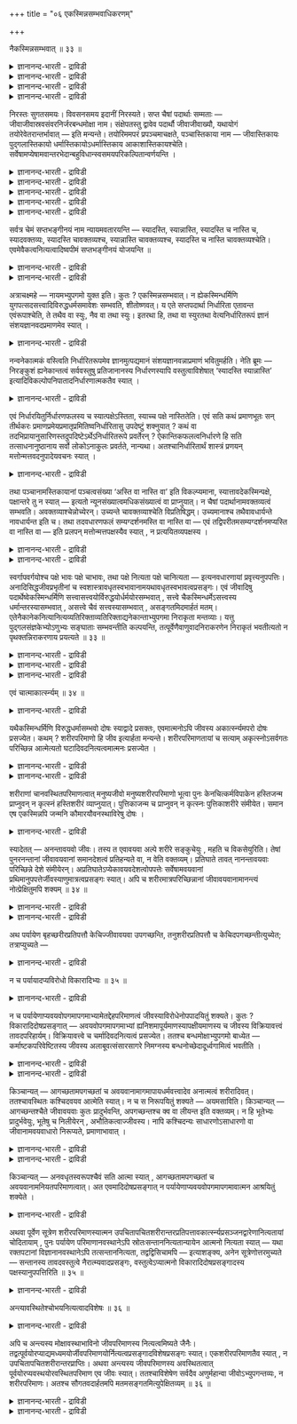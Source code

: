 +++
title = "०६ एकस्मिन्नसम्भवाधिकरणम्"

+++

नैकस्मिन्नसम्भवात् ॥ ३३ ॥  
<details><summary>ज्ञानानन्द-भारती - द्राविडी</summary>

नैगस्मिन्नसम्बवात् ॥ ३३ ॥
</details>

<details><summary>ज्ञानानन्द-भारती - द्राविडी</summary>

सिद्धिः सप्तपदार्थानां सप्तभङ्गीनयान्न वा ॥  
साधकन्यायसद्भावात्तेषां सिद्धौ किमद्भुतम् ॥ ११ ॥  
एकस्मिन्सदसत्त्वादिविरुद्धप्रतिपादनात् ॥  
अपन्यायः सप्तभङ्गी न च जीवस्य सांशता ॥ १२ ॥  

--वैयासिग न्यायमाला
</details>

<details><summary>ज्ञानानन्द-भारती - द्राविडी</summary>

सप्तबङ्गीयॆऩ्ऱ न्यायमिरुप्पदाल्, एऴु पदार्त्तङ् गळुक्कु इरुप्पु एऱ्पडुगिऱदा, इल्लैया? सादित्तुक् कॊडुक् कक्कूडिय न्यायमिरुप्पदाल् अवै ऎसित्तिक्किऩ्ऱऩ ऎऩ्बदिल् ऎऩ्ऩ आच्चर्यम्?
</details>

<details><summary>ज्ञानानन्द-भारती - द्राविडी</summary>

ऒरे वस्तुविल् इरुप्पु इल्लामै मुदलाऩ विरुत्तमाऩदै पिरदिबादिप्पदाल् सप्तबङ्गी सरियाऩ न्यायमल्ल।जीवऩ् अंसमुडैयवऩॆऩ्ऱ तऩ्मैयुम् किडैयादु।
</details>

निरस्तः सुगतसमयः। विवसनसमय इदानीं निरस्यते। सप्त चैषां पदार्थाः सम्मताः — जीवाजीवास्रवसंवरनिर्जरबन्धमोक्षा नाम। संक्षेपतस्तु द्वावेव पदार्थौ जीवाजीवाख्यौ, यथायोगं तयोरेवेतरान्तर्भावात् — इति मन्यन्ते। तयोरिममपरं प्रपञ्चमाचक्षते, पञ्चास्तिकाया नाम — जीवास्तिकायः पुद्गलास्तिकायो धर्मास्तिकायोऽधर्मास्तिकाय आकाशास्तिकायश्चेति। सर्वेषामप्येषामवान्तरभेदान्बहुविधान्स्वसमयपरिकल्पितान्वर्णयन्ति ।

<details><summary>ज्ञानानन्द-भारती - द्राविडी</summary>

(कच्चमिल्लाद पौत्तर्गळिऩ् मदत्तै निरागरित् तुविट्टु वस्तिरमे इल्लाद जैऩर्गळिऩ् मदम् निरागरिक्कप्पडुगिऱदु। इवर्गळ् जीवऩ् अजीवम् (जडम्) ऎऩ्ऱु इरण्डु पदार्त्तङ्गळै ऒप्पुक्कॊळ्गिऱार्गळ्। इवैगळैये आऱुविदमागवुम्, मेलुम् पऱ्पल विदमागवुम् वर्णिक्किऱार्गळ्। ऎन्दप् पदार्त्तमुम् ऒरे तऩ्मैयुळ्ळदाग इल्लै। ऎल्लाम् कॊञ्जम् इरुक्किऱदु। कॊञ्जम् इल्लै मुदलाऩ एऴु तऩ्मैगळ् उळ्ळदु ऎऩ्ऱु सॊल्वदाल् इवर्गळुक्कु अनैगान्द वादिगळ् ऎऩ्ऱु पॆयर्। इवर्गळुडैय प्रक्रियैक्कु सप्त पङ्गीन्यायम् ऎऩ्ऱु पॆयर्। जीवऩुक्कु अवयवङ् गळुण्डु सरीरत्तिऩ्। परिमाणमुळ्ळवऩ्। तण्णीरुक् कडियिल् उळ्ळ सुरैक्कायैप्पोल इन्द उलगत्तै विट्टु मेले किळम्बि ऎप्पॊऴुदुम् उयरे पोय्क् कॊण्डिरुप्पदु मोक्षम्। इदुदाऩ् जैऩमदम्।
</details>

<details><summary>ज्ञानानन्द-भारती - द्राविडी</summary>

इदु सरियल्ल। ऒरे पॊरुळिल् ऒऩ्ऱुक्कॊऩ्ऱु विरुत्तमाऩ एऴु तऩ्मैगळ् इरुक्क मुडियादु। जीवऩुक्कु अवयवमिरुन्दाल् नासम् एऱ्पडुम्। यार् मोक्षत्तै अडैवार्? आगैयाल् जैऩमदम् युक्तिक्कुम् अऩुबवत्तिऱ्कुम् पॊरुन्दादु)।
</details>

<details><summary>ज्ञानानन्द-भारती - द्राविडी</summary>

सुगत् समयम् निरागरिक्कप्पट्टुविट्टदु। इप्पॊऴुदु विवसऩर्गळुडैय (वस्तिरमिल्लाद जैऩर्गळुडैय) समयम् निरागरिक्कप्पडुगिऱदु।
</details>

<details><summary>ज्ञानानन्द-भारती - द्राविडी</summary>

इवर्गळ् ऒप्पुक्कॊळ्ळुम् पदार्त्तङ्गळ् एऴु: १। जीवऩ् (सेदऩऩ्), २। अजीवम् (जडम्), ३। आस्रवम् (इन्दिरियङ्गळिऩ् पिरविरुत्ति), ४। संवरम् (इदै यडक्कुम् यमम् नियमम् मुदलियदु), ५। निर्जरम् (तोषत्तैप् पोक्कक्कूडियदु), ६। पन्दम् (पन्दत्तिऱ्कुक् कारणमाऩ कर्मा), ७। मोक्षम् (पन्दत्तिलिरुन्दु विडुदलै), सुरुक्किऩालो, जीवऩ् अजीवम् ऎऩ्ऱु पदार्त्तङ्गळ् इरण्डेदाऩ्, अवैगळुक्कुळ्ळेये उसिदम् पोल मऱ्ऱवैगळ् उळ्ळडङ्गक् कूडियदाल्, ऎऩ्ऱु ऎण्णुगिऱार्गळ्।
</details>

<details><summary>ज्ञानानन्द-भारती - द्राविडी</summary>

अव्विरण्डिऱ्कुम् वेऱु विदमाऩ इन्द विरिवैयुम् सॊल्गिऱार्गळ्। "अस्तिगायङ्गळ्" (पदार्त् तङ्गळ्) ऐन्दु: १। जीव अस्तिगायम्, २। पुत्कल (परमाणुक् कळिऩ् कूट्टम् आगिय) अस्तिगायम्, ३। तर्म अस्तिगायम्, ४। अदर्म अस्तिगायम्, ५। आगास अस्तिगायम् ऎऩ्ऱु इवै ऎल्लावऱ्ऱिऱ्कुमे पलविद उळ्बिरिवुगळै अवर्गळ् मदत्तिल् कल्बित्तु वर्णिक्किऱार्गळ्।
</details>

सर्वत्र चेमं सप्तभङ्गीनयं नाम न्यायमवतारयन्ति — स्यादस्ति, स्यान्नास्ति, स्यादस्ति च नास्ति च, स्यादवक्तव्यः, स्यादस्ति चावक्तव्यश्च, स्यान्नास्ति चावक्तव्यश्च, स्यादस्ति च नास्ति चावक्तव्यश्चेति। एवमेवैकत्वनित्यत्वादिष्वपीमं सप्तभङ्गीनयं योजयन्ति ॥

<details><summary>ज्ञानानन्द-भारती - द्राविडी</summary>

ऒव्वॊरु पॊरुळिलुम् एऴु तऩ्मैगळ् इरुप्पदाग जैऩर्गळ् सॊल्गिऱार्गळ्। १। स्यात् अस्ति (इरुक्कलाम्) २। स्यात् नास्ति (इल्लादिरुक्कलाम्), ३। स्यात् अस्तिस नास्तिस (मुदलिल् इरुक्कलाम् पिऩ्ऩर् इल्लामलिरुक्कलाम्) ४। स्यात् अवक्तव्य: (सॊल्ल मुडियामलिरुक्कलाम्) ५। स्यात् अस्तिस अवक्तव्य: स (इरुक्कलाम्, सॊल्ल मुडियामलिरुक्कलाम्), ६। स्यात् नास्ति स अवक्तव्य: स (इल्लामलिरुक्कलाम् सॊल्ल मुडियामलिरुक्कलाम्) ७। स्यात् अस्ति स स्यात् नास्ति स अवक्तव्यस् स (इरुक्कलाम् इल्लामलिरुक्कलाम् सॊल्ल मुडियामलिरुक्कलाम्)।
</details>

<details><summary>ज्ञानानन्द-भारती - द्राविडी</summary>

इव्विदमागवे ऒऩ्ऱायिक्कुम् तऩ्मै, नित्यमा यिरुक्कुम् तऩ्मै मुदलियवैगळिलुम्गूड इन्द “सप्तबङ्गीनय”त्तै सेर्त्तुविडुगिऱार्गळ्।
</details>

अत्राचक्ष्महे — नायमभ्युपगमो युक्त इति। कुतः ? एकस्मिन्नसम्भवात्। न ह्येकस्मिन्धर्मिणि युगपत्सदसत्त्वादिविरुद्धधर्मसमावेशः सम्भवति, शीतोष्णवत्। य एते सप्तपदार्था निर्धारिता एतावन्त एवंरूपाश्चेति, ते तथैव वा स्युः, नैव वा तथा स्युः। इतरथा हि, तथा वा स्युरतथा वेत्यनिर्धारितरूपं ज्ञानं संशयज्ञानवदप्रमाणमेव स्यात् ।

<details><summary>ज्ञानानन्द-भारती - द्राविडी</summary>

इदिल् सॊल्गिऱोम्: इन्दक्कॊळ्गै पॊरुत्त मिल्लैयॆऩ्ऱु। एऩ्? "ऒऩ्ऱिल् सम्बविक्काददिऩाल्” ऒरे तर्मि (पदार्त्तम्)यिडत्तिल् ऒरे समयत्तिल् इरुप्पु, इल्लामै मुदलाऩ विरुत्तमाऩ तर्मङ्गळुक्कु सेर्न्दि रुप्पदु सम्बविक्कादु, तणिप्पुम् उष्णमुम् पोल। ऎन्द इन्द एऴु पदार्त्तङ्गळ् इव्वळवुदाऩ् इव्विद रूबत्तैयुडैयवैगळॆऩ्ऱु तीर्माऩिक्कप्पट्टिरुक्किऩ् ऱऩवो, अवै अप्पडिये ताऩा अल्लदु, अप्पडिये इल्लैया? (अप्पडिये ताऩ् ऎऩ्ऱाल् इङ्गु सप्तबङ् गीन्यायम् वराददाल् अनै कान्द वादम् इङ्गु इल्लै) वेऱु विदमाग (अप्पडिये ताऩ् ऎऩ्बदु इल्लै) ऎऩ्ऱु सॊऩ्ऩाल् अप्पडियुमिरुक्कलाम्, अप्पडि इल्लामलु मिरुक्कलाम् ऎऩ्ऱु तीर्माऩिक्कप्पडात् स्वरूबत्तै युडैय ञाऩम्, संसयञाऩम्बोलवे, पिरमाणमिल् लाददेयागुम्।
</details>

नन्वनेकात्मकं वस्त्विति निर्धारितरूपमेव ज्ञानमुत्पद्यमानं संशयज्ञानवन्नाप्रमाणं भवितुमर्हति। नेति ब्रूमः — निरङ्कुशं ह्यनेकान्तत्वं सर्ववस्तुषु प्रतिजानानस्य निर्धारणस्यापि वस्तुत्वाविशेषात् ‘स्यादस्ति स्यान्नास्ति’ इत्यादिविकल्पोपनिपातादनिर्धारणात्मकतैव स्यात् ।

<details><summary>ज्ञानानन्द-भारती - द्राविडी</summary>

वस्तु, अस्ति, नास्ति मुदलाऩ पल तर्मङ्गळुळ्ळदु ऎऩ्ऱु तीर्माऩिक्कप्पट्ट रूबत्तुडऩ् कूडियदागवे एऱ्पडुम् ञाऩम् संसयञाऩत्तैप् पोल पिरमाणमिल्लाददाग आवदु नियाय मिल्लैये ऎऩ्ऱाल्, अप्पडियल्ल ऎऩ्ऱु सॊल्गिऱोम्। ऎल्ला वस्तुक्कळिलुमे निच्चयमऱ्ऱ तऩ्मैयै वरम् पऩ्ऩियिल् पिरदिक्ञै सॆय्बवऩुक्कु तीर्माऩत्तिऱ्कुम् कूड, वस्तुत्तऩ्मैयिल् वित्यासमिल्लाददिऩाल्, इरुक्कलाम्। इल्लामल् इरुक्कलाम्, ऎऩ्बदु मुदलिय विगल्बङ्गळ् एऱ्पडुवदाल्, तीर्माऩमिल्लाद तऩ्मैदाऩ् एऱ्पडुम्।
</details>

एवं निर्धारयितुर्निर्धारणफलस्य च स्यात्पक्षेऽस्तिता, स्याच्च पक्षे नास्तितेति। एवं सति कथं प्रमाणभूतः सन् तीर्थकरः प्रमाणप्रमेयप्रमातृप्रमितिष्वनिर्धारितासु उपदेष्टुं शक्नुयात् ? कथं वा तदभिप्रायानुसारिणस्तदुपदिष्टेऽर्थेऽनिर्धारितरूपे प्रवर्तेरन् ? ऐकान्तिकफलत्वनिर्धारणे हि सति तत्साधनानुष्ठानाय सर्वो लोकोऽनाकुलः प्रवर्तते, नान्यथा। अतश्चानिर्धारितार्थं शास्त्रं प्रणयन् मत्तोन्मत्तवदनुपादेयवचनः स्यात् ।

<details><summary>ज्ञानानन्द-भारती - द्राविडी</summary>

इव्विदमाग, तीर्माऩम् सॆय्गिऱवऩुक्कुम्, तीर्माऩत्तिऩाल् एऱ्पडुम् पलऩुक्कुम् कूड, ऒरु समयम् इरुक्कुम् तऩ्मै एऱ्पडलाम्। ऒरु समयम् इल्ला मैयुम् एऱ्पडलाम्, अप्पडियिरुन्दाल्, पिरमाणम् पिरमेयम् पिरमादा पिरमिदि ऎऩ्बवै तीर्माऩिक्कप्पडामलि रुक्कुम्बोदु, पिरमाण पूदराऩ तीर्त्तगरर् (सास्तिरम् इयऱ्ऱियवर्) ऎप्पडि उबदेसम् सॆय्य मुडियुम्? अवरुडैय अबिप्पिरायत्तै अऩुसरिप्पवर्गळुम् ताऩ्, तीर्माऩमागाद स्वरूबत्तैयुडैयदायिरुक्किऱ, अवराल् उबदेसिक्कप्पट्ट, ' विषयत्तिल् ऎप्पडि पिरविरुत्तिप्पार्गळ्? निच्चयमाऩ पलऩैयुडैयदाग तीर्माऩम् सॆय्दालल्लवा अदऱ्कुळ्ळ सादऩङ्गळै अऩुष्टिप्पदऱ्काग ऎल्ला उलगमुम् (जऩङ्गळुम्) कलक्कमऩ्ऩियिल् पिरविरुत्तिक्कमुडियुम्? इल्लै याऩाल् मुडियादे? आगैयिऩालुम्, तीर्माऩम् सॆय्यप्पडाद विषयत्तैयुडैय, सास्तिरत्तै एऱ्पडुत्तुगिऱवर्, मदम् पिडित्तवऩ्, पैत्तियम् पिडित्तवऩ्बोल, एऱ्ऱुक्कॊळ्ळत्तगाद वसऩमुळ्ळवर् ऎऩ्ऱु एऱ्पडुम्।
</details>

तथा पञ्चानामस्तिकायानां पञ्चत्वसंख्या ‘अस्ति वा नास्ति वा’ इति विकल्प्यमाना, स्यात्तावदेकस्मिन्पक्षे, पक्षान्तरे तु न स्यात् — इत्यतो न्यूनसंख्यात्वमधिकसंख्यात्वं वा प्राप्नुयात्। न चैषां पदार्थानामवक्तव्यत्वं सम्भवति। अवक्तव्याश्चेन्नोच्येरन्। उच्यन्ते चावक्तव्याश्चेति विप्रतिषिद्धम्। उच्यमानाश्च तथैवावधार्यन्ते नावधार्यन्त इति च। तथा तदवधारणफलं सम्यग्दर्शनमस्ति वा नास्ति वा — एवं तद्विपरीतमसम्यग्दर्शनमप्यस्ति वा नास्ति वा — इति प्रलपन् मत्तोन्मत्तपक्षस्यैव स्यात् , न प्रत्ययितव्यपक्षस्य ।

<details><summary>ज्ञानानन्द-भारती - द्राविडी</summary>

अप्पडिये ऐन्दु अस्तिगायङ्गळुक्कुम् ऐन्दु ऎऩ्ऱ ऎण्णिक्कै उण्डा इल्लैया ऎऩ्ऱु विगल्बम् सॆय्युम् पोदु, ऒरु समयम् इरुक्कलाम्, मऱ्ऱॊरु समयत्तिल् इरुक्कादु ऎऩ्बदिऩाल् ऐन्दुक्कुक् कुऱैन्द ऎण्णिक्कैयुळ्ळ तऩ्मैयो अदिग ऎण्णिक्कैयुळ्ळ तऩ्मैयो एऱ्पडलाम्।
</details>

<details><summary>ज्ञानानन्द-भारती - द्राविडी</summary>

मेलुम्, इन्द पदार्त्तङ्गळुक्कु सॊल्लत्तगाद तऩ्मै सम्बविक्कादु। सॊल्लत्तगादवैयाऩाल्, सॊल्लप्पडमाट्टा। सॊल्लप्पडुगिऩ्ऱऩ, सॊल्लत्त कादवैयुम्गूड ऎऩ्बदु मुरणायुळ्ळदु। सॊल्लप् पडुबवैगळुम् अप्पडिये तीर्माऩिक्कप्पडुगिऩ्ऱऩ। तीर्माऩिक्कप्पडविल्लै ऎऩ्बदुम् मुरणाऩदु। अप्पडिये अन्द तीर्माऩत्तिऩ् पलऩागिय सम्यक्तर्सऩम् (सरियाऩ अऱिवु) उण्डा, इल्लैया, इव्विदम् अदऱ्कु माऱायुळ्ळ असम्यक्तर्सऩम् (सरियिल्लाद अऱिवु) उण्डा, इल्लैया ऎऩ्ऱु पिदऱ्ऱुगिऱवऩ् मदम् पिडित्तवऩ्, पैत्तियम् पिडित्तवऩुडैय पक्षत्तिल् सेर्न्दवऩागत्ताऩिरुप्पाऩ्। नम्बत्तगुन्दवरिऩ् पक्षत्तिल् सेर्न्दवऩागमाट्टाऩ्।
</details>

स्वर्गापवर्गयोश्च पक्षे भावः पक्षे चाभावः, तथा पक्षे नित्यता पक्षे चानित्यता — इत्यनवधारणायां प्रवृत्त्यनुपपत्तिः। अनादिसिद्धजीवप्रभृतीनां च स्वशास्त्रावधृतस्वभावानामयथावधृतस्वभावत्वप्रसङ्गः। एवं जीवादिषु पदार्थेष्वेकस्मिन्धर्मिणि सत्त्वासत्त्वयोर्विरुद्धयोर्धर्मयोरसम्भवात् , सत्त्वे चैकस्मिन्धर्मेऽसत्त्वस्य धर्मान्तरस्यासम्भवात् , असत्त्वे चैवं सत्त्वस्यासम्भवात् , असङ्गतमिदमार्हतं मतम्। एतेनैकानेकनित्यानित्यव्यतिरिक्ताव्यतिरिक्ताद्यनेकान्ताभ्युपगमा निराकृता मन्तव्याः। यत्तु पुद्गलसंज्ञकेभ्योऽणुभ्यः सङ्घाताः सम्भवन्तीति कल्पयन्ति, तत्पूर्वेणैवाणुवादनिराकरणेन निराकृतं भवतीत्यतो न पृथक्तन्निराकरणाय प्रयत्यते ॥ ३३ ॥

<details><summary>ज्ञानानन्द-भारती - द्राविडी</summary>

स्वर्क्कम् मोक्षम् इवै इरण्डुक्कुम् कूड ऒरु पक्षत्तिल् इरुप्पु, ऒरु पक्षत्तिल् इल्लामै, अप्पडिये ऒरु पक्षत्तिल् नित्यत्तऩ्मै, ऒरु पक्षत्तिल् अनित्यत्तऩ्मै ऎऩ्ऱु तीर्माऩमिल्लामलिरुप्पदाल् (स्वर्क्क मोक्षङ्गळिल्) पिरविरुत्ति पॊरुन्दादु। तङ्गळ् सास्तिरत्तिल् तीर्माऩिक्कप् पट्टुळ्ळ स्वबावङ्गळैयुडैय अनादि सित्तमाऩ जीवऩ् मुदलियवैगळुक्कुम् तीर्माऩिक्कप्पडाद स्वबाव मुळ्ळ तऩ्मैयुम् एऱ्पट्टुविडुम्
</details>

<details><summary>ज्ञानानन्द-भारती - द्राविडी</summary>

इव्विदमाग।, जीवऩ् मुदलाऩ पदार्त्तङ्गळिल् ऒरे तर्मियिऩिडत्तिल् विरुत्त तर्मङ्गळायुळ्ळ इरुप्पु इल्लामै इरण्डिऱ्कुम् सम्बवमिल्लाददिऩाल्, इरुप्पु ऎऩ्ऱ ऒरु तर्मम् इरुक्कैयिल् इल्लामैयॆऩ्ऱ वेऱु तर्मम् सम्बविक्काददिऩाल्, अप्पडिये इल्लामै यिरुक्कुम्बोदु इरुप्पु सम्बविक्काददाल्। इन्द आर्हद (जैऩ) मदम् असङ्गदम् इदिऩाल्, ऒऩ्ऱु पल, नित्यम् अनित्यम्, वेऱु वेऱल्ल, इदु मुदलाऩ तीर्माऩमिल्लाद कॊळ्गैगळ् निरागरिक्कप्पट्टु विट्टदाग ऎण्णिक् कॊळ्ळ वेण्डियदु।
</details>

<details><summary>ज्ञानानन्द-भारती - द्राविडी</summary>

पुत्कलम् ऎऩ्ऱ पॆयरुडैय अणुक्कळिलिरुन्दु सङ्गादङ्गळ् उण्डागिऩ्ऱऩ ऎऩ्ऱु ऎदै कल्बिक् किऱार्गळो, अदुवो मुऩ्ऩालुळ्ळ अणुवाद निरागर णत्तिऩालेये निरागरिक्कप्पट्टुविट्टदाग आगिऱदु ऎऩ्ऱ कारणत्तिऩाल् अदै तऩियाग निरागरणम् सॆय्दवऱ्कुप् पिरयत्तिऩम् सॆय्यविल्लै। (३३)
</details>

एवं चात्माकार्त्स्न्यम् ॥ ३४ ॥  
<details><summary>ज्ञानानन्द-भारती - द्राविडी</summary>

एवम् सात्मा अगार्त्स्न्यम् ॥ ३४ ॥
</details>

यथैकस्मिन्धर्मिणि विरुद्धधर्मासम्भवो दोषः स्याद्वादे प्रसक्तः, एवमात्मनोऽपि जीवस्य अकार्त्स्न्यमपरो दोषः प्रसज्येत। कथम् ? शरीरपरिमाणो हि जीव इत्यार्हता मन्यन्ते। शरीरपरिमाणतायां च सत्याम् अकृत्स्नोऽसर्वगतः परिच्छिन्न आत्मेत्यतो घटादिवदनित्यत्वमात्मनः प्रसज्येत ।

<details><summary>ज्ञानानन्द-भारती - द्राविडी</summary>

स्यात्वादत्तिल् ("इरुक्कलाम्" ऎऩ्ऱ जैऩ मदत्तिल् ऒरे तर्मियिडत्तिल् विरुत्तमाऩ तर्मङ्गळुक्कु सम्बवमिल्लै ऎऩ्ऱ तोषम् ऎप्पडियो, अप्पडिये आत्मावागिऱ जीवऩुक्कुम् पूर्णमायिल्लामै ऎऩ्ऱ मऱ्ऱॊरु तोषम् एऱ्पडुम्।
</details>

<details><summary>ज्ञानानन्द-भारती - द्राविडी</summary>

ऎप्पडि? जीवऩ् सरीरत्तिऩुडैय परिमाणत्तै (अळवै) उडैयवऩ् ऎऩ्ऱल्लवा आर्हदर्गळ् ऎण्णुगिऱार्गळ्? सरीर परिमाणत्तऩ्मैयॆऩ्ऱिरुक्कु माऩाल्, आत्मा पूर्णमायिल्लादवऩ्, ऎङ्गुम् निऱैन् दिरादवऩ्, अळविऱ्कुळ्बट्टवऩ् ऎऩ्ऱ कारणत्तिऩाल्, कुडम् मुदलियदैप्पोल, आत्माविऱ्कु नित्यमिल्लात् तऩ्मैयेऱ्पडुम्।
</details>

शरीराणां चानवस्थितपरिमाणत्वात् मनुष्यजीवो मनुष्यशरीरपरिमाणो भूत्वा पुनः केनचित्कर्मविपाकेन हस्तिजन्म प्राप्नुवन् न कृत्स्नं हस्तिशरीरं व्याप्नुयात्। पुत्तिकाजन्म च प्राप्नुवन् न कृत्स्नः पुत्तिकाशरीरे संमीयेत। समान एष एकस्मिन्नपि जन्मनि कौमारयौवनस्थाविरेषु दोषः ।

<details><summary>ज्ञानानन्द-भारती - द्राविडी</summary>

मेलुम्, सरीरङ्गळुक्कु निलैयाऩ परिमाणम् इल्लाददिऩाल्, मऩुष्यजीवऩ् मऩुष्य सरीर परिमाणत्तुडऩ् इरुन्दुविट्टु एदेऩुम् कर्मबलत्ताल् मऱुबडियुम् याऩै जऩ्मावै अडैगिऱवऩ् याऩै सरीरम् पूरावैयुम् वियाबिक्क मुडियादु; करैयाऩ् जऩ्मावै अडैगिऱवऩुक्कु करैयाऩ् सरीरत्तिल् मुऴुवदुमाग अडङ्गियिरुक्कमुडियादु। ऒरे जऩ्माविल् कूड पाल्यम्, यौवऩम्, मूप्पु ऎऩ्बवैगळिलुम् इन्द तोषम् समाऩम्दाऩ्।
</details>

स्यादेतत् — अनन्तावयवो जीवः। तस्य त एवावयवा अल्पे शरीरे सङ्कुचेयुः , महति च विकसेयुरिति। तेषां पुनरनन्तानां जीवावयवानां समानदेशत्वं प्रतिहन्यते वा, न वेति वक्तव्यम्। प्रतिघाते तावत् नानन्तावयवाः परिच्छिन्ने देशे संमीयेरन्। अप्रतिघातेऽप्येकावयवदेशत्वोपपत्तेः सर्वेषामवयवानां प्रथिमानुपपत्तेर्जीवस्याणुमात्रत्वप्रसङ्गः स्यात्। अपि च शरीरमात्रपरिच्छिन्नानां जीवावयवानामानन्त्यं नोत्प्रेक्षितुमपि शक्यम् ॥ ३४ ॥

<details><summary>ज्ञानानन्द-भारती - द्राविडी</summary>

“इदु इरुक्कलाम्-ऎल्लैयऱ्ऱ अवयवङ्गळुडऩ् कूडियदु जीवऩ्; अदे अवयवङ्गळ् अवऩुडैय सिऱिय सरीरत्तिल् सुरुङ्गलाम्, पॆरिय सरीरत्तिल् विरियलाम्; ऎऩ्ऱु” ऎऩ्ऱाल्, अप्पॊऴुदु ऎल्लैयऱ्ऱ अन्द जीवऩुडैय अवयवङ्गळुक्कु ऒरे इडत्तिल् इरुक्कुम् तऩ्मै पादिक्कप्पडुगिऱदा, इल्लैया ऎऩ्ऱु सॊल्ल वेण्डुम्। पादिक्कप् पट्टाल् ऎल्लैयऱ्ऱ अवयवङ्गळ् सिऱिय इडत्तिल् सेर्न्दिरुक्क मुडियादु। पादिक्कप्पड विल्लैयॆऩ्ऱालो ऎल्ला अवयवङ्गळुम् ऒरे अवयवत्तिऱ्कुळ्ळ इडत्तै युडैयवैयॆऩ्ऱु आगुमाऩदिऩाल् परुमऩागमुडियाददाल् जीवऩुक्कु अणुमात्तिर मागविरुक्कुम् तऩ्मै एऱ्पडुम्।
</details>

<details><summary>ज्ञानानन्द-भारती - द्राविडी</summary>

मेलुम्, सरीरत्तिऩ् अळविऱ्कुळ् वरैयऱुक्कप् पट्टिरुक्कुम् जीव अवयवङ्गळुक्कु ऎल्लैयऱ्ऱ तऩ्मैयॆऩ्बदु उत्पिरेक्षिक्कक् (इरुक्कलामो ऎऩ्ऱु निऩैत्तुप्पार्क्कक्) कूडमुडियादु।
</details>

अथ पर्यायेण बृहच्छरीरप्रतिपत्तौ केचिज्जीवावयवा उपगच्छन्ति, तनुशरीरप्रतिपत्तौ च केचिदपगच्छन्तीत्युच्येत; तत्राप्युच्यते —

<details><summary>ज्ञानानन्द-भारती - द्राविडी</summary>

अल्लदु मुऱैयाग पॆरिय सरीरत्तैयडैयुम् पोदु सिल जीव अवयवङ्गळ् सेर्न्दु कॊळ्गिऩ्ऱऩ, सिऱिय सरीरत्तैयडैयुम् पोदु सिलदुबोय्विडुगिऩ्ऱऩ ऎऩ्ऱु सॊल्लप्पडुमेयाऩाल्, अव्विषयत्तिलुम् सॊल्लप्पडुगिऱदु।
</details>

न च पर्यायादप्यविरोधो विकारादिभ्यः ॥ ३५ ॥  
<details><summary>ज्ञानानन्द-भारती - द्राविडी</summary>

न स पर्यायादप्यविरोदो विगारादिप्य: ॥ ३५ ॥
</details>

न च पर्यायेणाप्यवयवोपगमापगमाभ्यामेतद्देहपरिमाणत्वं जीवस्याविरोधेनोपपादयितुं शक्यते। कुतः ? विकारादिदोषप्रसङ्गात् — अवयवोपगमापगमाभ्यां ह्यनिशमापूर्यमाणस्यापक्षीयमाणस्य च जीवस्य विक्रियावत्त्वं तावदपरिहार्यम्। विक्रियावत्त्वे च चर्मादिवदनित्यत्वं प्रसज्येत। ततश्च बन्धमोक्षाभ्युपगमो बाध्येत — कर्माष्टकपरिवेष्टितस्य जीवस्य अलाबूवत्संसारसागरे निमग्नस्य बन्धनोच्छेदादूर्ध्वगामित्वं भवतीति ।

<details><summary>ज्ञानानन्द-भारती - द्राविडी</summary>

जीवऩुक्कु मुऱैये माऱि माऱि अवयवङ् गळुडैय सेर्क्कै, विलगुदल् इवैगळाल् इन्द सरीर परिमाणत् तऩ्मै, विरोदमऱ्ऱमुऱैयिल् (इरुक्कला मॆऩ्ऱु) ऎडुत्तुच् चॊल्ल मुडियादु। ऎदिऩाल्? विगारम् मुदलाऩ तोषङ्गळ् एऱ्पडुमाऩदिऩाल्,
</details>

<details><summary>ज्ञानानन्द-भारती - द्राविडी</summary>

अवयवङ्गळ् वरुवदु पोवदु ऎऩ्बवैगळाल् इडैविडामल् निऱैन्दु कॊण्डुम् कुऱैन्दु कॊण्डु मिरुक्किऱ जीवऩुक्कु विगारम् (माऱुबाडु) उळ्ळ तऩ्मै युळ्ळदॆऩ्बदु तविर्क्कमुडियादु। विगारमुळ्ळ तऩ्मैया ऩालो, तोल् मुदलियवै कळैप्पोल, नित्यमिल्लात् तऩ्मै एऱ्पडुम्। अदिलिरुन्दु, ऎट्टु विद कर्माक्कळाल् सुऱ्ऱप्पट्टु संसारमागिऱ कडलिल् मूऴ्गियिरुक्किऱ जीवऩुक्कु, सुरैक्कायैप्पोल, कट्टु अऱुन्दुविडुवदाल् मेले पोगुम् तऩ्मै एऱ्पडुगिऱदॆऩ्ऱु, पन्दत्तैयुम्, मोक्षत्तैयुम् ऒप्पुक्कॊळ्वदुम् पादिक्कप्पट्टुविडुम्।
</details>

किञ्चान्यत् — आगच्छतामपगच्छतां च अवयवानामागमापायधर्मवत्त्वादेव अनात्मत्वं शरीरादिवत्। ततश्चावस्थितः कश्चिदवयव आत्मेति स्यात्। न च स निरूपयितुं शक्यते — अयमसाविति। किञ्चान्यत् — आगच्छन्तश्चैते जीवावयवाः कुतः प्रादुर्भवन्ति, अपगच्छन्तश्च क्व वा लीयन्त इति वक्तव्यम्। न हि भूतेभ्यः प्रादुर्भवेयुः, भूतेषु च निलीयेरन् , अभौतिकत्वाज्जीवस्य। नापि कश्चिदन्यः साधारणोऽसाधारणो वा जीवानामवयवाधारो निरूप्यते, प्रमाणाभावात् ।

<details><summary>ज्ञानानन्द-भारती - द्राविडी</summary>

मेलुम् इऩ्ऩॊरु विषयम् - वरुवदायुम् पोवदायुमुळ्ळ अवयवङ्गळुक्कु पोगुदल्, वरुदल् ऎऩ्ऱ तर्ममुळ्ळमैयालेये, सरीरत्तैप्पोलवे, आत्मावल्ल ऎऩ्ऱ तऩ्मै एऱ्पडुगिऱदु; आगैयाल्, निलैत्तिरुक्कुम् एदो ऒरु अवयवम् आत्मा ऎऩ्ऱु एऱ्पडुम्। "अदु इदु" ऎऩ्ऱु अदु (अन्द अवयवम्) निरूबिक्कमुडियादु।
</details>

<details><summary>ज्ञानानन्द-भारती - द्राविडी</summary>

मेलुम् मऱ्ऱॊरु विषयम् -वरुगिऱ इन्द जीव अवयवङ्गळ् ऎङ्गिरुन्दु वरुगिऩ्ऱऩ, पोय्विडुगिऱ वैगळुम् ऎङ्गे मऱैन्दु विडुगिऩ्ऱऩ ऎऩ्ऱु सॊल्ल वेण्डुम्। अवै पूदङ्गळिलिरुन्दु वर मुडियादु, पूदङ्गळिल् लयिक्कवुम् मुडियादु, जीवऩ् पूदङ्गळाल् सॆय्यप्पडाददिऩाल्, जीवर्गळुडैय अवयवङ्गळुक्कु आदारमाय्, पॊदुवागवो तऩिप् पट्टदागवो, वेऱु ऎदुवुम् निरूबिक्कप्पडविल्लै, (अदऱ्कु) पिरमाणमिल्लाददिऩाल्,
</details>

किञ्चान्यत् — अनवधृतस्वरूपश्चैवं सति आत्मा स्यात् , आगच्छतामपगच्छतां च अवयवानामनियतपरिमाणत्वात्। अत एवमादिदोषप्रसङ्गात् न पर्यायेणाप्यवयवोपगमापगमावात्मन आश्रयितुं शक्येते ।

<details><summary>ज्ञानानन्द-भारती - द्राविडी</summary>

मेलुम् इऩ्ऩॊऩ्ऱु - इव्विदमिरुन्दाल् तीर्माऩिक्कप्पडाद स्वरूबमुळ्ळदागवे आत्मा आगि विडुम्। वरुगिऩ्ऱदुम् पोगिऩ्ऱदुमाऩ अवयवङ्गळु टैय परिमाणम् तीर्माऩिक्कप्पडाददाल्। आगैयाल् इदुमुदलाऩ तोषङ्गळ् एऱ्पडुमाऩदिऩाल्, आत्मा विऱ्कु मुऱैये माऱि माऱि अवयवङ्गळ् वन्दु पोगुम्। ऎऩ्ऱु कॊळ्गैगळ् आसिरयिक्क मुडियादवै।
</details>

अथवा पूर्वेण सूत्रेण शरीरपरिमाणस्यात्मन उपचितापचितशरीरान्तरप्रतिपत्तावकार्त्स्न्यप्रसञ्जनद्वारेणानित्यतायां चोदितायाम् , पुनः पर्यायेण परिमाणानवस्थानेऽपि स्रोतःसन्ताननित्यतान्यायेन आत्मनो नित्यता स्यात् — यथा रक्तपटानां विज्ञानानवस्थानेऽपि तत्सन्ताननित्यता, तद्वद्विसिचामपि — इत्याशङ्क्य, अनेन सूत्रेणोत्तरमुच्यते — सन्तानस्य तावदवस्तुत्वे नैरात्म्यवादप्रसङ्गः, वस्तुत्वेऽप्यात्मनो विकारादिदोषप्रसङ्गादस्य पक्षस्यानुपपत्तिरिति ॥ ३५ ॥

<details><summary>ज्ञानानन्द-भारती - द्राविडी</summary>

अल्लदु, मुऩ् सूत्तिरत्तिऩाल् सरीर परिमाणत्तैयुडैय आत्माविऱ्कु पॆरुत्तदायुम्, सिऱुत्तदायुमुळ्ळ वेऱु सरीरङ्गळैयडैवदाऩाल् पूर्णमायिरुक्कुम् तऩ्मै इरादु ऎऩ्ऱु एऱ्पडुवदु वायिलाग अनित्यत्तऩ्मै ऎऩ्ऱु सॊल्लप्पट्ट पडियाल्, माऱि माऱि परिमाणम् निलैयऱ्ऱिरुन्दालुम्, नदी पिरवाहत्तिऩ् सन्दाऩम् (तुडर्च्चि) ऎऩ्बदऱ्कु नित्यत्तऩ्मैयिरुक्किऱदॆऩ्ऱ नियायप्पडि, आत्मा विऱ्कुम् नित्यत्तऩ्मै इरुक्कलाम्; ऎप्पडि सिवप्पु वस्तिरमणियुम् पौत्तर्गळिऩ् मदत्तिल् विक्ञाऩम् अनित्यमाऩालुम् अदऩ् सन्दाऩम् (तॊडर्च्चि) नित्यमो अदुबोल् वस्तिरमिल्लादवर्गळुक्कुम् (जैऩर्गळुक्कुम्) ऎऩ्ऱ आसङ्गै सॆय्दु कॊण्डु, इन्द सूत्तिरत्तिऩाल् पदिल् सॊल्लप्पडुगिऱदु। सन्दाऩम् ऎऩ्बदु वस्तुवल्लादबक्षत्तिल् सूऩ्यवादम् एऱ्पडुम्; वस्तुवायिरुन्दालुम् कूड आत्माविऱ्कु विगारम् मुदलाऩ तोषङ्गळ् एऱ्पडुवदाल् इन्द पक्षत्तिऱ्कु पॊरुत्तमऱ्ऱ तऩ्मैदाऩ्-ऎऩ्ऱु।
</details>

अन्त्यावस्थितेश्चोभयनित्यत्वादविशेषः ॥ ३६ ॥  
<details><summary>ज्ञानानन्द-भारती - द्राविडी</summary>

अन्द्यावस्तिदेच्चोबयनित्यत्वादविसे ष: ॥ ३६ ॥
</details>

अपि च अन्त्यस्य मोक्षावस्थाभाविनो जीवपरिमाणस्य नित्यत्वमिष्यते जैनैः। तद्वत्पूर्वयोरप्याद्यमध्यमयोर्जीवपरिमाणयोर्नित्यत्वप्रसङ्गादविशेषप्रसङ्गः स्यात्। एकशरीरपरिमाणतैव स्यात् , न उपचितापचितशरीरान्तरप्राप्तिः। अथवा अन्त्यस्य जीवपरिमाणस्य अवस्थितत्वात् पूर्वयोरप्यवस्थयोरवस्थितपरिमाण एव जीवः स्यात्। ततश्चाविशेषेण सर्वदैव अणुर्महान्वा जीवोऽभ्युपगन्तव्यः, न शरीरपरिमाणः। अतश्च सौगतवदार्हतमपि मतमसङ्गतमित्युपेक्षितव्यम् ॥ ३६ ॥

<details><summary>ज्ञानानन्द-भारती - द्राविडी</summary>

मेलुम् कडैसियिलुळ्ळ मोक्ष निलैयिलिरुक्कुम् जीव परिमाणत्तिऱ्कु जैऩर्गळाल् नित्यत् तऩ्मै ऒप्पुक्कॊळ्ळप्पडुगिऱदु; अदैप्पोलवे, मुऩ्ऩुळ्ळ, मुदलिलुम् मत्तियिलुमुळ्ळ, जीव परिमाणङ्गळुक्कुम्गूड नित्यत्तऩ्मै एऱ्पडुमाऩदिऩाल्, वित्यासमिल्लै यॆऩ्ऱु एऱ्पडुम् ऒरे सरीर परिमाणमुळ्ळ तऩ्मै ऎऩ्ऱु एऱ्पडुमे तविर, सेरुवदायुम् पोवदायुमुळ्ळ वेऱु सरीरङ्गळैयडैवदु एऱ्पडादु। अल्लदु, कडैसियिलुळ्ळ जीव परिमाणम् निलैत्तिरुक्कुम् तऩ्मैयुळ्ळदाल् मुऩ्ऩुळ्ळ इरण्डु निलैगळिलुम् कूड, निलैयुळ्ळ परिमाणत्तैयुडैयवऩे जीवऩ् ऎऩ्ऱु एऱ्पडुम्। आगैयाल् वित्यासमिल्लामल्, ऎप्पॊऴुदुम् जीवऩ् अणु ऎऩ्ऱो अल्लदु महाऩ् (वियाबगऩ्) ऎऩ्ऱो ऒप्पुक्कॊळ्ळ वेण्डुमे तविर, सरीर परिमाणमाग ऒप्पुक्कॊळ्ळक्कूडादु।
</details>

<details><summary>ज्ञानानन्द-भारती - द्राविडी</summary>

आगैयिऩालुम्, सौगदम् (पौत्त मदम् पोल) आर्हदमदमुम् (जैऩ मदमुम्) पॊरुत्त मऱ्ऱदॆऩ्ऱु उबेक्षिक्कत्तगुन्ददु (तळ्ळप्पड वेण्डियदु)।
</details>

